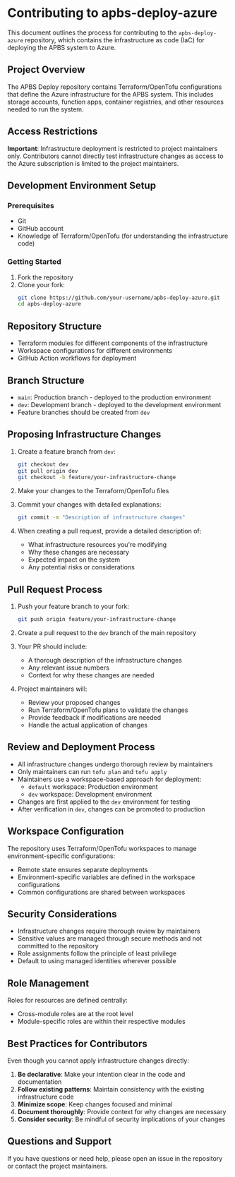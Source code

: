 # Contributing to apbs-deploy-azure

This document outlines the process for contributing to the `apbs-deploy-azure` repository, which contains the infrastructure as code (IaC) for deploying the APBS system to Azure.

## Project Overview

The APBS Deploy repository contains Terraform/OpenTofu configurations that define the Azure infrastructure for the APBS system. This includes storage accounts, function apps, container registries, and other resources needed to run the system.

## Access Restrictions

**Important**: Infrastructure deployment is restricted to project maintainers only. Contributors cannot directly test infrastructure changes as access to the Azure subscription is limited to the project maintainers.

## Development Environment Setup

### Prerequisites

- Git
- GitHub account
- Knowledge of Terraform/OpenTofu (for understanding the infrastructure code)

### Getting Started

1. Fork the repository
2. Clone your fork:
   ```bash
   git clone https://github.com/your-username/apbs-deploy-azure.git
   cd apbs-deploy-azure
   ```

## Repository Structure

- Terraform modules for different components of the infrastructure
- Workspace configurations for different environments
- GitHub Action workflows for deployment

## Branch Structure

- `main`: Production branch - deployed to the production environment
- `dev`: Development branch - deployed to the development environment
- Feature branches should be created from `dev`

## Proposing Infrastructure Changes

1. Create a feature branch from `dev`:
   ```bash
   git checkout dev
   git pull origin dev
   git checkout -b feature/your-infrastructure-change
   ```

2. Make your changes to the Terraform/OpenTofu files

3. Commit your changes with detailed explanations:
   ```bash
   git commit -m "Description of infrastructure changes"
   ```

4. When creating a pull request, provide a detailed description of:
   - What infrastructure resources you're modifying
   - Why these changes are necessary
   - Expected impact on the system
   - Any potential risks or considerations

## Pull Request Process

1. Push your feature branch to your fork:
   ```bash
   git push origin feature/your-infrastructure-change
   ```

2. Create a pull request to the `dev` branch of the main repository

3. Your PR should include:
   - A thorough description of the infrastructure changes
   - Any relevant issue numbers
   - Context for why these changes are needed

4. Project maintainers will:
   - Review your proposed changes
   - Run Terraform/OpenTofu plans to validate the changes
   - Provide feedback if modifications are needed
   - Handle the actual application of changes

## Review and Deployment Process

- All infrastructure changes undergo thorough review by maintainers
- Only maintainers can run `tofu plan` and `tofu apply`
- Maintainers use a workspace-based approach for deployment:
  - `default` workspace: Production environment
  - `dev` workspace: Development environment
- Changes are first applied to the `dev` environment for testing
- After verification in `dev`, changes can be promoted to production

## Workspace Configuration

The repository uses Terraform/OpenTofu workspaces to manage environment-specific configurations:

- Remote state ensures separate deployments
- Environment-specific variables are defined in the workspace configurations
- Common configurations are shared between workspaces

## Security Considerations

- Infrastructure changes require thorough review by maintainers
- Sensitive values are managed through secure methods and not committed to the repository
- Role assignments follow the principle of least privilege
- Default to using managed identities wherever possible

## Role Management

Roles for resources are defined centrally:
- Cross-module roles are at the root level
- Module-specific roles are within their respective modules

## Best Practices for Contributors

Even though you cannot apply infrastructure changes directly:

1. **Be declarative**: Make your intention clear in the code and documentation
2. **Follow existing patterns**: Maintain consistency with the existing infrastructure code
3. **Minimize scope**: Keep changes focused and minimal
4. **Document thoroughly**: Provide context for why changes are necessary
5. **Consider security**: Be mindful of security implications of your changes

## Questions and Support

If you have questions or need help, please open an issue in the repository or contact the project maintainers.

